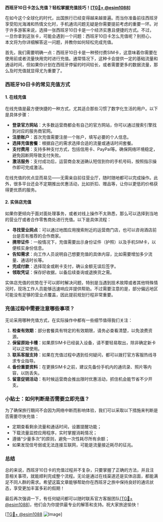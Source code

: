**西班牙10日卡怎么充值？轻松掌握充值技巧！[[TG💪+ @esim1088](https://t.me/s/esim1088)]**

在如今这个全球化的时代，出国旅行已经变得越来越普遍。而当你准备前往西班牙享受阳光海滩和热情文化时，手机通讯问题无疑是你需要提前考虑的重要一环。对于许多游客来说，选择一张西班牙10日卡是一个经济实惠且便捷的方式。不过，一旦你拿到这张卡，可能会遇到一个问题：西班牙10日卡怎么充值呢？别担心，本文将为你详细解答这一问题，并教你如何轻松完成充值。

首先，我们需要明确一点：西班牙10日卡是一种预付费SIM卡，这意味着你需要在使用前或者流量快用完时进行充值。通常情况下，这种卡会提供一定的基础流量和通话时间，但如果你计划在西班牙停留的时间较长，或者需要更多的数据流量，那么及时充值就显得尤为重要了。

### 西班牙10日卡的常见充值方式

#### 1. 在线充值
在线充值是最方便快捷的一种方式，尤其适合那些习惯了数字化生活的用户。以下是具体步骤：

- **登录官方网站**：大多数运营商都会有自己的官方网站，你可以通过搜索引擎找到对应的服务商官网。
- **注册账户**：首次充值需要注册一个账户，填写必要的个人信息。
- **选择充值套餐**：根据自己的需求选择合适的流量或通话时间套餐。
- **支付费用**：支持多种支付方式，包括信用卡、PayPal等。确保网络环境稳定，避免因断网导致支付失败。
- **激活服务**：支付成功后，运营商会发送确认短信到你的手机号码，按照指示操作即可完成激活。

在线充值的优点显而易见——无需亲自前往营业厅，随时随地都可以完成操作。此外，很多平台还会不定期推出优惠活动，比如折扣、赠品等，让你以更低的价格获得更优质的服务。

#### 2. 实体店充值
如果你更倾向于面对面处理事务，或者对线上操作不太熟悉，那么可以选择到当地的营业厅或者合作零售商处进行充值。以下是具体流程：

- **寻找营业网点**：可以通过地图应用搜索附近的运营商门店，也可以咨询酒店前台是否有推荐的合作商家。
- **携带证件**：一般情况下，充值需要出示身份证件（护照）以及手机SIM卡，以便核实身份信息。
- **告知需求**：向工作人员说明自己想要充值的具体内容，比如需要增加多少流量、通话时长等。
- **完成付款**：选择现金或刷卡支付，确认金额无误后签字。
- **领取凭证**：保存好收据，以备后续查询或退换货之需。

实体店充值的优势在于可以即时解决问题，特别是当遇到技术故障或者其他特殊情况时，现场工作人员能够迅速响应并提供帮助。不过需要注意的是，部分偏远地区可能没有足够的营业点覆盖，因此提前规划行程非常重要。

### 充值过程中需要注意哪些事项？

无论采用哪种充值方式，在实际操作中都有一些细节值得我们关注：

1. **检查有效期**：部分套餐具有特定的有效期限，请务必查看清楚，以免浪费资源。
2. **保留原始卡槽**：如果原SIM卡已经装入设备，请不要轻易取出，除非确定新卡可以正常使用。
3. **联系客服支持**：如果在充值过程中遇到任何疑问，都可以拨打官方客服热线寻求专业指导。
4. **备份重要资料**：在更换SIM卡之前，建议先备份手机内的通讯录、照片等内容，以防丢失。
5. **留意促销活动**：有时候运营商会推出限时优惠活动，抓住机会能节省不少开支。

### 小贴士：如何判断是否需要立即充值？

为了确保旅行期间不会因为网络中断而影响体验，我们可以采取以下措施来判断是否需要尽快充值：

- 定期查看剩余流量和通话时间，设置提醒功能；
- 下载流量监控应用程序，实时掌握消耗情况；
- 遵循“少量多次”的原则，避免一次性耗尽所有余额；
- 如果发现信号弱或无法连接互联网，可能是流量接近耗尽的征兆。

### 总结

总的来说，西班牙10日卡的充值过程并不复杂，只要掌握了正确的方法，并且注意相关事项，就能顺利完成整个流程。无论是通过在线渠道还是实体店面，都能满足不同人群的需求。希望这篇文章能够帮助你在西班牙之旅中保持良好的通讯状态，享受更加丰富多彩的假期！

最后再次强调一下，有任何疑问都可以随时联系官方客服团队[[TG💪+ @esim1088](https://t.me/s/esim1088)]，他们会为你提供最专业的解答和支持。祝大家旅途愉快！

[[TG💪+ @esim1088](https://t.me/s/esim1088) ![Image](https://i.postimg.cc/4NQfJmqS/Snipaste-2025-05-13-00-14-12.png)]